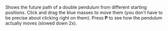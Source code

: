Shows the future path of a double pendulum from different starting positions.
Click and drag the blue masses to move them (you don't have to be precise about clicking right on them).
Press **P** to see how the pendulum actually moves (slowed down 2x).
